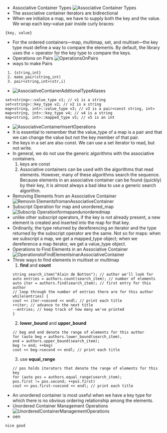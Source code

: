 - Associative Container Types
![Associative Container Types](https://github.com/zcenao21/Photo/blob/master/AssociativeContainerTypes.JPG?raw=true)
- The associative container iterators are bidirectional
- When we initialize a map, we have to supply both the key and the value. We wrap
each key–value pair inside curly braces:
```
{key, value}
```
- For the ordered containers—map, multimap, set, and multiset—the key type must
define a way to compare the elements. By default, the library uses the < operator for
the key type to compare the keys.
- Operations on Pairs ![OperationsOnPairs](https://github.com/zcenao21/Photo/blob/master/OperationsOnPairs.JPG?raw=true)
- ways to make Pairs
```
 1. {string,int}
 2. make_pair(string,int)
 3. pair<string,int>(str,i)
```
- ![AssociativeContianerAddtionalTypeAliases](https://github.com/zcenao21/Photo/blob/master/AssociativeContianerAddtionalTypeAliases.JPG?raw=true)
```
set<string>::value_type v1; // v1 is a string
set<string>::key_type v2; // v2 is a string
map<string, int>::value_type v3; // v3 is a pair<const string, int>
map<string, int>::key_type v4; // v4 is a string
map<string, int>::mapped_type v5; // v5 is an int
```
- ![AssociativeContainerInsertOperations](https://github.com/zcenao21/Photo/blob/master/AssociativeContainerInsertOperations.JPG?raw=true)
- It is essential to remember that the value_type of a map is a pair and that we can change the value but not the key member of that pair.
- the keys in a set are also const. We
can use a set iterator to read, but not write.
- In general, we do not use the generic algorithms with the associative
containers.   
  1. keys are const
  2. Associative containers can be used with the algorithms that read elements. However, many of these algorithms search the sequence. Because elements in an associative container can be found (quickly) by their key, it is almost always a bad idea to use a generic search algorithm.
- Removing Elements from an Associative Container
![Removin ElementsfromanAssociativeContainer](https://github.com/zcenao21/Photo/blob/master/Removin%20ElementsfromanAssociativeContainer.JPG?raw=true)
- Subscript Operation for map and unordered_map
![Subscrip Operationformapandunorderedmap](https://github.com/zcenao21/Photo/blob/master/Subscrip%20Operationformapandunorderedmap.JPG?raw=true)
- unlike other
subscript operators, if the key is not already present, a new element is created and inserted into the map for that key.
- Ordinarily, the type returned by dereferencing an iterator and
the type returned by the subscript operator are the same. Not so for maps: when we subscript a map, we get a mapped_type object; when we dereference a map iterator,
we get a value_type object.
- Operations to Find Elements in an Associative Container
![OperationstoFindElementsinanAssociativeContainer](https://github.com/zcenao21/Photo/blob/master/OperationstoFindElementsinanAssociativeContainer.JPG?raw=true)
- Three ways to find elements in multiset or multimap
   1. **find** and **count**
   ```
   string search_item("Alain de Botton"); // author we'll look for
   auto entries = authors.count(search_item); // number of elements
   auto iter = authors.find(search_item); // first entry for this author
   // loop through the number of entries there are for this author
   while(entries) {
   cout << iter->second << endl; // print each title
   ++iter; // advance to the next title
   --entries; // keep track of how many we've printed
   }
   ```
   2. **lower_bound** and **upper_bound**
   ```
   // beg and end denote the range of elements for this author
   for (auto beg = authors.lower_bound(search_item),
   end = authors.upper_bound(search_item);
   beg != end; ++beg)
   cout << beg->second << endl; // print each title
   ```
   3. use **equal_range**
   ```
   // pos holds iterators that denote the range of elements for this key
   for (auto pos = authors.equal_range(search_item);
   pos.first != pos.second; ++pos.first)
   cout << pos.first->second << endl; // print each title
   ```
- An unordered container is most useful when we have a key type for which there is no obvious ordering relationship among the
elements.
- Unordered Container Management Operations
![UnorderedContainerManagementOperations](https://github.com/zcenao21/Photo/blob/master/UnorderedContainerManagementOperations.JPG?raw=true)
- oen
```
nice good
```
